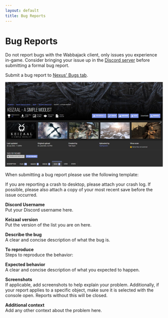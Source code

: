 ```yaml
---
layout: default
title: Bug Reports
---
```

# Bug Reports
Do not report bugs with the Wabbajack client, only issues you experience in-game. Consider bringing your issue up in the [Discord server](https://discord.gg/eYZJFP8) before submitting a formal bug report.

Submit a bug report to [Nexus' Bugs tab](https://www.nexusmods.com/skyrimspecialedition/mods/68997?tab=bugs).

![](https://raw.githubusercontent.com/Keizaal/Keizaal/main/assets/images/BugsTab.jpg)

When submitting a bug report please use the following template:

If you are reporting a crash to desktop, please attach your crash log. If possible, please also attach a copy of your most recent save before the issue occurred.

**Discord Username**\
Put your Discord username here.

**Keizaal version**\
Put the version of the list you are on here.

**Describe the bug**\
A clear and concise description of what the bug is.

**To reproduce**\
Steps to reproduce the behavior:

**Expected behavior**\
A clear and concise description of what you expected to happen.

**Screenshots**\
If applicable, add screenshots to help explain your problem. Additionally, if your report applies to a specific object, make sure it is selected with the console open. Reports without this will be closed.

**Additional context**\
Add any other context about the problem here.
